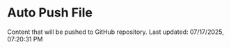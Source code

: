 # Auto Push File

Content that will be pushed to GitHub repository.
Last updated: 07/17/2025, 07:20:31 PM